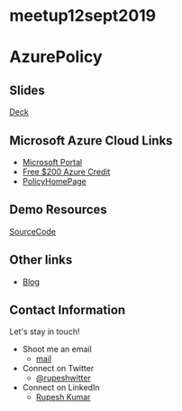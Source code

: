 # meetup12sept2019

# AzurePolicy
    
## Slides
[Deck](https://rupeshtech.github.io/slides-azure-policy.html)


## Microsoft Azure Cloud Links
 - [Microsoft Portal](https://portal.azure.com)
 - [Free $200 Azure Credit](https://azure.microsoft.com/free)
 - [PolicyHomePage](https://docs.microsoft.com/en-us/azure/governance/policy/overview)

## Demo Resources
[SourceCode](https://github.com/rupeshtech/azurepolicy)
 

## Other links
 - [Blog](http://rupesh.blog/2019/08/17/apply-lock-on-resource-groups-thru-azure-policy)

## Contact Information

Let's stay in touch! 

- Shoot me an email
    - [mail](mailto:rupeshwillwin@gmail.com) 
- Connect on Twitter
    - [@rupeshwitter](https://twitter.com/rupeshwitter)
- Connect on LinkedIn
    - [Rupesh Kumar](https://www.linkedin.com/in/rupeshtech/)
